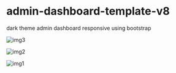 # admin-dashboard-template-v8
dark theme admin dashboard responsive  using bootstrap

![img3](https://user-images.githubusercontent.com/59271775/128634179-e00fb142-84c3-4b3f-86a0-280c10ea43d4.png)

![img2](https://user-images.githubusercontent.com/59271775/128634231-cfdda14f-ce6b-4dff-a0cd-0f4dad9696fd.png)

![img1](https://user-images.githubusercontent.com/59271775/128634258-ec1011e1-4454-4cba-8839-279370951925.png)

